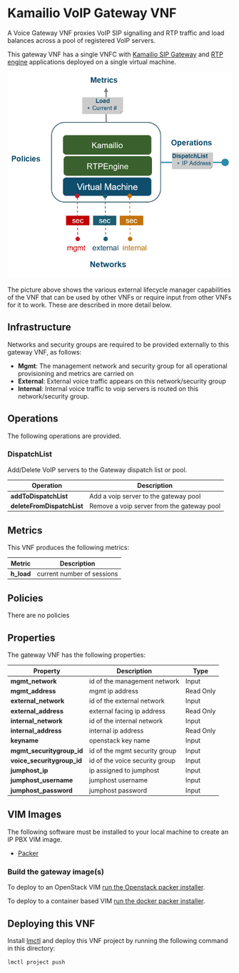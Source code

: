 # Kamailio VoIP Gateway VNF

A Voice Gateway VNF proxies VoIP SIP signalling and RTP traffic and load balances across a pool of registered VoIP servers. 

This gateway VNF has a single VNFC with [Kamailio SIP Gateway](https://www.kamailio.org/w/) and [RTP engine](https://github.com/sipwise/rtpengine) applications deployed on a single virtual machine. 

![Overview](/vnfs/voip-gateway/images/overview.PNG)

The picture above shows the various external lifecycle manager capabilities of the VNF that can be used by other VNFs or require input from other VNFs for it to work. These are described in more detail below. 

## Infrastructure

Networks and security groups are required to be provided externally to this gateway VNF, as follows:
* **Mgmt**: The management network and security group for all operational provisioning and metrics are carried on
* **External**: External voice traffic appears on this network/security group
* **Internal**: Internal voice traffic to voip servers is routed on this network/security group.

## Operations

The following operations are provided.

### DispatchList

Add/Delete VoIP servers to the Gateway dispatch list or pool.

| Operation                     |  Description                               |
|-------------------------------|--------------------------------------------|
| **addToDispatchList**         | Add a voip server to the gateway pool      |
| **deleteFromDispatchList**    | Remove a voip server from the gateway pool |
  
## Metrics

This VNF produces the following metrics:

| Metric                   |  Description                        |
|--------------------------|-------------------------------------|
| **h_load**               | current number of sessions          |

## Policies

There are no policies 

## Properties

The gateway VNF has the following properties:

| Property                      |  Description                        | Type      |
|-------------------------------|-------------------------------------|-----------|
| **mgmt_network**              | id of the management network        | Input     |
| **mgmt_address**              | mgmt ip address                     | Read Only |
| **external_network**          | id of the external network          | Input     |
| **external_address**          | external facing ip address          | Read Only |
| **internal_network**          | id of the internal network          | Input     |
| **internal_address**          | internal ip address                 | Read Only |
| **keyname**                   | openstack key name                  | Input     |
| **mgmt_securitygroup_id**     | id of the mgmt security group       | Input     |
| **voice_securitygroup_id**    | id of the voice security group      | Input     |
| **jumphost_ip**      | ip assigned to jumphost             | Input     |
| **jumphost_username** | jumphost username                  | Input     |
| **jumphost_password** | jumphost password                  | Input     |


## VIM Images

The following software must be installed to your local machine to create an IP PBX VIM image. 
* [Packer](https://packer.io/)

### Build the gateway image(s)

To deploy to an OpenStack VIM [run the Openstack packer installer](/vnfs/voip-gateway/VNFCs/kamailio-vnfc/VDUs/packer/openstack/Readme.md).

To deploy to a container based VIM [run the docker packer installer](/vnfs/voip-gateway/VNFCs/kamailio-vnfc/VDUs/packer/docker/Readme.md).

## Deploying this VNF

Install [lmctl](/docs/install-lmctl.md) and deploy this VNF project by running the following command in this directory:

```
lmctl project push
```

